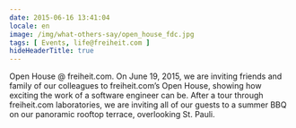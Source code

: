 ```yaml
---
date: 2015-06-16 13:41:04
locale: en
image: /img/what-others-say/open_house_fdc.jpg
tags: [ Events, life@freiheit.com ]
hideHeaderTitle: true
---
```


Open House @ freiheit.com. On June 19, 2015, we are inviting friends and family of our colleagues to freiheit.com’s Open House, showing how exciting the work of a software engineer can be. After a tour through freiheit.com laboratories, we are inviting all of our guests to a summer BBQ  on our panoramic rooftop terrace, overlooking St. Pauli. 